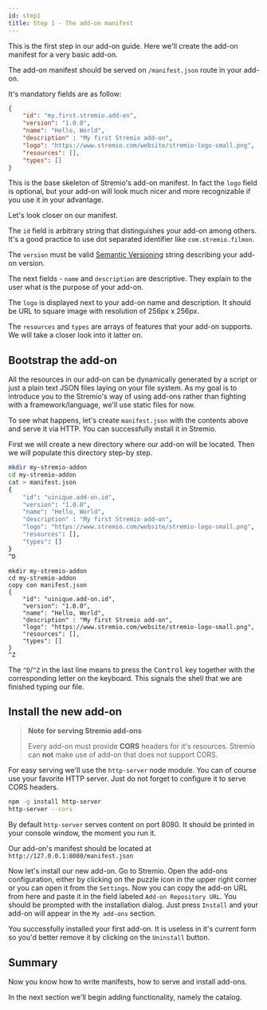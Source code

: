 ```yaml
---
id: step1
title: Step 1 - The add-on manifest
---
```


This is the first step in our add-on guide. Here we'll create the add-on manifest for a very basic add-on.

The add-on manifest should be served on `/manifest.json` route in your add-on.

It's mandatory fields are as follow:

```json
{
    "id": "my.first.stremio.add-on",
    "version": "1.0.0",
    "name": "Hello, World",
    "description" : "My first Stremio add-on",
    "logo": "https://www.stremio.com/website/stremio-logo-small.png",
    "resources": [],
    "types": []
}
```

This is the base skeleton of Stremio's add-on manifest. In fact the `logo` field is optional, but your add-on will look much nicer and more recognizable if you use it in your advantage.

Let's look closer on our manifest.

The `id` field is arbitrary string that distinguishes your add-on among others. It's a good practice to use dot separated identifier like `com.stremio.filmon`.

The `version` must be valid [Semantic Versioning](https://semver.org/) string describing your add-on version.

The next fields - `name` and `description` are descriptive. They explain to the user what is the purpose of your add-on.

The `logo` is displayed next to your add-on name and description. It should be URL to square image with resolution of 256px x 256px.

The `resources` and `types` are arrays of features that your add-on supports. We will take a closer look into it latter on.

Bootstrap the add-on
---

All the resources in our add-on can be dynamically generated by a script or just a plain text JSON files laying on your file system. As my goal is to introduce you to the Stremio's way of using add-ons rather than fighting with a framework/language, we'll use static files for now.

To see what happens, let's create `manifest.json` with the contents above and serve it via HTTP. You can successfully install it in Stremio.

First we will create a new directory where our add-on will be located. Then we will populate this directory step-by step.

<!--DOCUSAURUS_CODE_TABS-->
<!--bash-->
```bash
mkdir my-stremio-addon
cd my-stremio-addon
cat > manifest.json
{
    "id": "uinique.add-on.id",
    "version": "1.0.0",
    "name": "Hello, World",
    "description" : "My first Stremio add-on",
    "logo": "https://www.stremio.com/website/stremio-logo-small.png",
    "resources": [],
    "types": []
}
^D
```
<!--cmd-->
```batch
mkdir my-stremio-addon
cd my-stremio-addon
copy con manifest.json
{
    "id": "uinique.add-on.id",
    "version": "1.0.0",
    "name": "Hello, World",
    "description" : "My first Stremio add-on",
    "logo": "https://www.stremio.com/website/stremio-logo-small.png",
    "resources": [],
    "types": []
}
^Z
```
<!--END_DOCUSAURUS_CODE_TABS-->

The `^D`/`^Z` in the last line means to press the <kbd>Control</kbd> key together with the corresponding letter on the keyboard. This signals the shell that we are finished typing our file.

Install the new add-on
---

> **Note for serving Stremio add-ons**
>
> Every add-on must provide **CORS** headers for it's resources. Stremio can **not** make use of add-on that does not support CORS.

For easy serving we'll use the `http-server` node module. You can of course use your favorite HTTP server. Just do not forget to configure it to serve CORS headers.

```sh
npm -g install http-server
http-server --cors
```

By default `http-server` serves content on port 8080. It should be printed in your console window, the moment you run it.

Our add-on's manifest should be located at `http://127.0.0.1:8080/manifest.json`

Now let's install our new add-on. Go to Stremio. Open the add-ons configuration, either by clicking on the puzzle icon in the upper right corner or you can open it from the `Settings`. Now you can copy the add-on URL from here and paste it in the field labeled `Add-on Repository URL`. You should be prompted with the installation dialog. Just press `Install` and your add-on will appear in the `My add-ons` section.

You successfully installed your first add-on. It is useless in it's current form so you'd better remove it by clicking on the `Uninstall` button.

Summary
---

Now you know how to write manifests, how to serve and install add-ons.

In the next section we'll begin adding functionality, namely the catalog.
